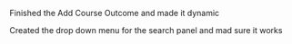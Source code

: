 Finished the Add Course Outcome and made it dynamic

Created the drop down menu for the search panel and mad sure it works